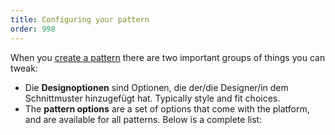 ```yaml
---
title: Configuring your pattern
order: 998
---
```


When you [create a pattern](/create/) there are two important groups of things you can tweak:

 - Die **Designoptionen** sind Optionen, die der/die Designer/in dem Schnittmuster hinzugefügt hat. Typically style and fit choices.
 - The **pattern options** are a set of options that come with the platform, and are available for all patterns. Below is a complete list:

<ReadMore list />
